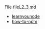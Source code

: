 
File fileL2_3.md
* [learnyounode](https://github.com/workshopper/learnyounode)
* [how-to-npm](https://github.com/workshopper/how-to-npm)

